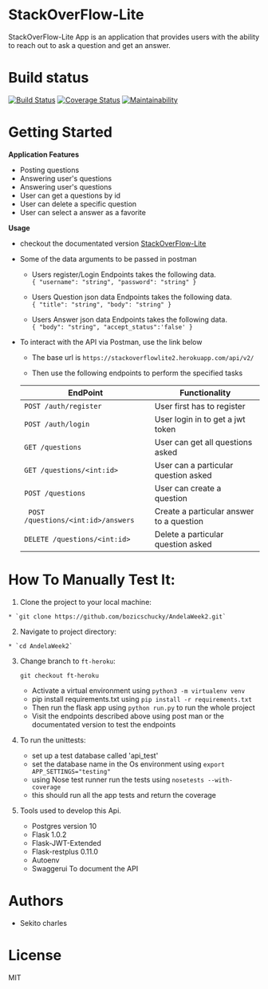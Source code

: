 
# StackOverFlow-Lite
StackOverFlow-Lite App is an application that provides users with the ability to reach out to ask a question and get an answer.

# Build status  
[![Build Status](https://travis-ci.org/bozicschucky/AndelaWeek2.svg?branch=ft-heroku)](https://travis-ci.org/bozicschucky/AndelaWeek2)
[![Coverage Status](https://coveralls.io/repos/github/bozicschucky/AndelaWeek2/badge.svg?branch=ft-db-API)](https://coveralls.io/github/bozicschucky/AndelaWeek2?branch=ft-db-API)
[![Maintainability](https://api.codeclimate.com/v1/badges/ae1d59f2e0eda6149a6f/maintainability)](https://codeclimate.com/github/bozicschucky/AndelaWeek2/maintainability)

# Getting Started



**Application Features**

* Posting questions
* Answering user's questions
* Answering user's questions
* User can get a questions by id
* User can delete a specific question
* User can select a answer as a favorite


**Usage**
  * checkout the documentated version [StackOverFlow-Lite](https://stackoverflowlite2.herokuapp.com/)


* Some of the data arguments to be passed in postman
  * Users register/Login Endpoints takes the following data.  
  ` {
        "username": "string",
        "password": "string"
          }
    `    
   * Users Question json data Endpoints takes the following data.  
   `
   {
      "title": "string",
      "body": "string"
    }
    `

   * Users Answer json data Endpoints takes the following data.  
   `
   {
      "body": "string",
      "accept_status":'false'
    }
    `


* To interact with the API via Postman, use the link below  
    * The  base url is ` https://stackoverflowlite2.herokuapp.com/api/v2/ `

    * Then use the following endpoints to perform the specified tasks

    EndPoint                            | Functionality
    ------------------------            | ----------------------
    `POST /auth/register `                     | User first has to register
    `POST /auth/login `                     | User login in to get a jwt token
    `GET /questions `                     | User can get all questions asked
    `GET /questions/<int:id>  `               | User can a particular question asked
    `POST /questions            `         | User can create a question
    ` POST /questions/<int:id>/answers`        | Create a particular answer to a question
    ` DELETE /questions/<int:id>       `       | Delete a particular question asked

# How To Manually Test It:

  1. Clone the project to your local machine:

    * `git clone https://github.com/bozicschucky/AndelaWeek2.git`

  2. Navigate to project directory:

    * `cd AndelaWeek2`

  3. Change branch to `ft-heroku`:

     `git checkout ft-heroku`

      * Activate a virtual environment using `python3 -m virtualenv venv`
      * pip install requirements.txt using `pip install -r requirements.txt`
      * Then run the flask app using `python run.py`   to run the whole project
      * Visit the endpoints described above using post man or the documentated version to test the endpoints

  4. To run the unittests:
      * set up a test database called 'api_test'
      * set the database name in the Os environment using `export APP_SETTINGS="testing"`
      * using Nose test runner run the tests using `nosetests --with-coverage`
      * this should run all the app tests and return the coverage


  4.  Tools used to develop this Api.  
        * Postgres version 10  
        * Flask 1.0.2  
        * Flask-JWT-Extended   
        * Flask-restplus 0.11.0  
        * Autoenv   
        * Swaggerui To document the API   





# Authors
 - Sekito charles

# License
MIT
